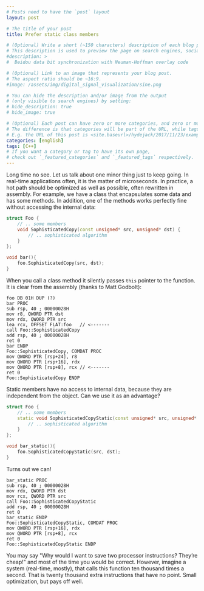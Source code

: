 ```yaml
---
# Posts need to have the `post` layout
layout: post

# The title of your post
title: Prefer static class members

# (Optional) Write a short (~150 characters) description of each blog post.
# This description is used to preview the page on search engines, social media, etc.
#description: >
#  Beidou data bit synchronization with Neuman-Hoffman overlay code

# (Optional) Link to an image that represents your blog post.
# The aspect ratio should be ~16:9.
#image: /assets/img/digital_signal_visualization/sine.png

# You can hide the description and/or image from the output
# (only visible to search engines) by setting:
# hide_description: true
# hide_image: true

# (Optional) Each post can have zero or more categories, and zero or more tags.
# The difference is that categories will be part of the URL, while tags will not.
# E.g. the URL of this post is <site.baseurl>/hydejack/2017/11/23/example-content/
categories: [english]
tags: [C++]
# If you want a category or tag to have its own page,
# check out `_featured_categories` and `_featured_tags` respectively.
---
```


Long time no see. Let us talk about one minor thing just to keep going.
In real-time applications often, it is the matter of microseconds. In practice, a hot path should be optimized as well as possible, often rewritten in assembly. For example, we have a class that encapsulates some data and has some methods. In addition, one of the methods works perfectly fine without accessing the internal data: 

```cpp
struct Foo {
    // .. some members
    void SophisticatedCopy(const unsigned* src, unsigned* dst) {
        // .. sophisticated algorithm
    }
};

void bar(){
    foo.SophisticatedCopy(src, dst);
}
```

When you call a class method it silently passes ```this``` pointer to the function. It is clear from the assembly (thanks to Matt Godbolt):

```assembly
foo DB 01H DUP (?)
bar PROC
sub rsp, 40 ; 00000028H
mov r8, QWORD PTR dst
mov rdx, QWORD PTR src
lea rcx, OFFSET FLAT:foo   // <-------
call Foo::SophisticatedCopy
add rsp, 40 ; 00000028H
ret 0
bar ENDP
Foo::SophisticatedCopy, COMDAT PROC
mov QWORD PTR [rsp+24], r8
mov QWORD PTR [rsp+16], rdx
mov QWORD PTR [rsp+8], rcx // <-------
ret 0
Foo::SophisticatedCopy ENDP
```

Static members have no access to internal data, because they are independent from the object. Can we use it as an advantage? 

```cpp
struct Foo {
    // .. some members
    static void SophisticatedCopyStatic(const unsigned* src, unsigned* dst) {
        // .. sophisticated algorithm
    }
};

void bar_static(){
    foo.SophisticatedCopyStatic(src, dst);
}
```

Turns out we can!

```assembly
bar_static PROC
sub rsp, 40 ; 00000028H
mov rdx, QWORD PTR dst
mov rcx, QWORD PTR src
call Foo::SophisticatedCopyStatic
add rsp, 40 ; 00000028H
ret 0
bar_static ENDP
Foo::SophisticatedCopyStatic, COMDAT PROC
mov QWORD PTR [rsp+16], rdx
mov QWORD PTR [rsp+8], rcx
ret 0
Foo::SophisticatedCopyStatic ENDP
```

You may say "Why would I want to save two processor instructions? They’re cheap!" and most of the time you would be correct. However, imagine a system (real-time, mostly), that calls this function ten thousand times a second. That is twenty thousand extra instructions that have no point. Small optimization, but pays off well.